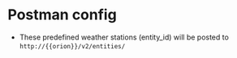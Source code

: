 # Postman config
* These predefined weather stations (entity_id) will be posted to `http://{{orion}}/v2/entities/`
